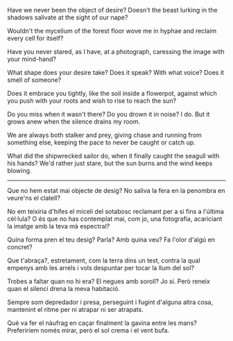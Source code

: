 Have we never been the object of desire? 
Doesn't the beast lurking in the shadows salivate at the sight of our nape? 
 
Wouldn't the mycelium of the forest floor wove me in hyphae and reclaim every cell for itself? 
 
Have you never stared, as I have, at a photograph, caressing the image with your mind-hand? 
 
What shape does your desire take? Does it speak? With what voice? Does it smell of someone? 
 
Does it embrace you tightly, like the soil inside a flowerpot, against which you push with your roots and wish to rise to reach the sun? 
 
Do you miss when it wasn't there? 
Do you drown it in noise? I do. 
But it grows anew when the silence drains my room. 
 
We are always both stalker and prey, giving chase and running from something else, keeping the pace to never be caught or catch up. 
 
What did the shipwrecked sailor do, when it finally caught the seagull with his hands? 
We'd rather just stare, but the sun burns and the wind keeps blowing. 
 
--- 
 
Que no hem estat mai objecte de desig? 
No saliva la fera en la penombra en veure'ns el clatell? 
 
No em teixiria d'hifes el miceli del sotabosc reclamant per a si fins a l'última cèl·lula? 
O és que no has contemplat mai, com jo, una fotografia, acariciant la imatge amb la teva mà 
    espectral? 
 
Quina forma pren el teu desig? Parla? Amb quina veu? Fa l'olor d'algú en concret? 
 
Que t'abraça?, estretament, com la terra dins un test, contra la qual empenys amb les arrels i vols despuntar per tocar la llum del sol? 
 
Trobes a faltar quan no hi era? 
El negues amb soroll? Jo sí. 
Però reneix quan el silenci drena la meva habitació. 
 
Sempre som depredador i presa, perseguint i fugint d'alguna altra cosa, mantenint el ritme 
per ni atrapar ni ser atrapats. 
 
Què va fer el nàufrag en caçar finalment la gavina entre les mans? 
Preferiríem només mirar, però el sol crema i el vent bufa. 